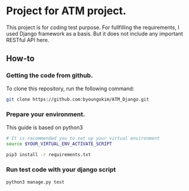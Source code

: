 # Project for ATM project.
This project is for coding test purpose.
For fullfilling the requirements, I used Django framework as a basis.
But it does not include any important RESTful API here.

## How-to

### Getting the code from github.
To clone this repository, run the following command:
```bash
git clone https://github.com:byoungokim/ATM_Django.git
```

### Prepare your environment.
This guide is based on python3
```bash
# It is recommended you to set up your virtual environment
source $YOUR_VIRTUAL_ENV_ACTIVATE_SCRIPT

pip3 install -r requirements.txt


```

### Run test code with your django script
```bash
python3 manage.py test
```
